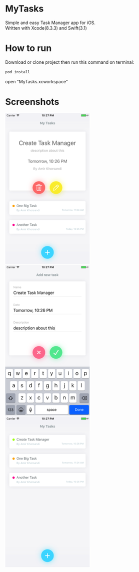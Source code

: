 # MyTasks
Simple and easy Task Manager app for iOS.
<br>Written with Xcode(8.3.3) and Swift(3.1)

# How to run
Download or clone project then run this command on terminal:

```ruby
pod install
```
open "MyTasks.xcworkspace"

# Screenshots

<img width="270" src="https://raw.githubusercontent.com/amirdew/MyTasks/master/screenshots/1.png">&nbsp;<img width="270" src="https://raw.githubusercontent.com/amirdew/MyTasks/master/screenshots/2.png">&nbsp;<img width="270" src="https://raw.githubusercontent.com/amirdew/MyTasks/master/screenshots/3.png">
